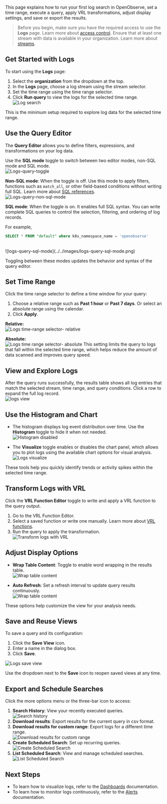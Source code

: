This page explains how to run your first log search in OpenObserve, set a time range, execute a query, apply VRL transformations, adjust display settings, and save or export the results. 

> Before you begin, make sure you have the required access to use the **Logs** page. Learn more about [access control](index.md/#access).
> Ensure that at least one stream with data is available in your organization. Learn more about [streams](../streams/). 

## Get Started with Logs
To start using the **Logs** page:

1. Select the **organization** from the dropdown at the top.
2. In the **Logs** page, choose a log stream using the stream selector.
3. Set the time range using the time range selector.
4. Click **Run query** to view the logs for the selected time range.<br>
![Log search](../../images/log-search-basic.gif)

This is the minimum setup required to explore log data for the selected time range. 


## Use the Query Editor
The **Query Editor** allows you to define filters, expressions, and transformations on your log data.

Use the **SQL mode** toggle to switch between two editor modes, non-SQL mode and SQL mode. <br>
![Logs-query-toggle](../../images/logs-query-mode-toggle.png)

**Non-SQL mode**: When the toggle is off. Use this mode to apply filters, functions such as `match_all`, or other field-based conditions without writing full SQL. Learn more about [SQL references](https://openobserve.ai/docs/sql_reference/). <br>
![Logs-query-non-sql-mode](../../images/logs-query-non-sql-mode.png) 

**SQL mode**: When the toggle is on. It enables full SQL syntax. You can write complete SQL queries to control the selection, filtering, and ordering of log records.

For example,

```sql
SELECT * FROM "default" where k8s_namespace_name = 'openobserve'
```
<br>
![logs-query-sql-mode](../../images/logs-query-sql-mode.png)

Toggling between these modes updates the behavior and syntax of the query editor.


## Set Time Range
Click the time range selector to define a time window for your query:

1. Choose a relative range such as **Past 1 hour** or **Past 7 days**. Or select an absolute range using the calendar. 
2. Click **Apply**. 

**Relative:** <br>
![Logs time-range selector- relative](../../images/logs-time-range-selector-relative.png)

**Absolute:**<br> 
![Logs time range selector- absolute](../../images/logs-time-range-selector-absolute.png)
This setting limits the query to logs that fall within the selected time range, which helps reduce the amount of data scanned and improves query speed.

## View and Explore Logs
After the query runs successfully, the results table shows all log entries that match the selected stream, time range, and query conditions.
Click a row to expand the full log record. <br>
![logs view](../../images/logs-view-row.png) 

## Use the Histogram and Chart
- The histogram displays log event distribution over time. Use the **Histogram** toggle to hide it when not needed. <br>
![Histogram disabled](../../images/logs-histogram-disable.png)

- The **Visualize** toggle enables or disables the chart panel, which allows you to plot logs using the available chart options for visual analysis. <br>
![Logs visualize](../../images/logs-visualize.png)

These tools help you quickly identify trends or activity spikes within the selected time range.


## Transform Logs with VRL
Click the **VRL Function Editor** toggle to write and apply a VRL function to the query output.

1. Go to the VRL Function Editor. 
2. Select a saved function or write one manually. Learn more about [VRL functions](https://openobserve.ai/docs/user-guide/functions/). 
3. Run the query to apply the transformation. <br>
![ Transform logs with VRL](../../images/logs-vrl-function.png)

## Adjust Display Options

- **Wrap Table Content**: Toggle to enable word wrapping in the results table.<br>
![Wrap table content](../../images/logs-wrap-table-content.png)

- **Auto Refresh**: Set a refresh interval to update query results continuously. <br>
![Wrap table content](../../images/logs-refresh.gif)

These options help customize the view for your analysis needs.


## Save and Reuse Views
To save a query and its configuration:

1. Click the **Save View** icon.
2. Enter a name in the dialog box.
3. Click **Save**.

![Logs save view](../../images/logs-save-view.png)

Use the dropdown next to the **Save** icon to reopen saved views at any time.

## Export and Schedule Searches

Click the more options menu or the three-bar icon to access:

1. **Search History**: View your recently executed queries. <br>
![Search history](../../images/logs-search-history.png)
2. **Download results**: Export results for the current query in csv format. 
3. **Download results for custom range**: Export logs for a different time range. <br>
![Download results for custom range](../../images/logs-download-results-for-custom-range.png) 
4. **Create Scheduled Search**: Set up recurring queries. <br>
![Create Scheduled Search](../../images/logs-setting-scheduled-search.png) 
5. **List Scheduled Search**: View and manage scheduled searches. <br>
![List Scheduled Search](../../images/logs-scheduled-search-list.png) 

## Next Steps

- To learn how to visualize logs, refer to the [Dashboards](../dashboards/index.md) documentation. 
- To learn how to monitor logs continuously, refer to the [Alerts](../alerts/index.md) documentation. 

